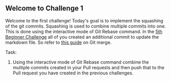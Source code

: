 ## Welcome to Challenge 1

Welcome to the first challenge! 
Today's goal is to implement the squashing of the git commits. Squashing is used to combine multiple commits into one. This is done using the interactive mode of Git Rebase command.
In the [5th Beginner Challenge](https://github.com/NebulaTris/oss101/blob/main/Beginner/Challenges/05.md) all of you created an additional commit to update the markdown file. 
So refer to [this guide](https://www.freecodecamp.org/news/git-squash-explained/) on Git merge. 

Task: 
1. Using the interactive mode of Git Rebase command combine the multiple commits created in your Pull requests and then push that to the Pull request you have created in the previous challenges. 
